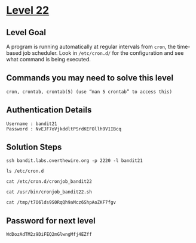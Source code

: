 # [Level 22](https://overthewire.org/wargames/bandit/bandit22.html)

## Level Goal

A program is running automatically at regular intervals from `cron`, the time-based job scheduler. Look in `/etc/cron.d/` for the configuration and see what command is being executed.

## Commands you may need to solve this level

    cron, crontab, crontab(5) (use “man 5 crontab” to access this)

## Authentication Details

    Username : bandit21
    Password : NvEJF7oVjkddltPSrdKEFOllh9V1IBcq

## Solution Steps

``` 
ssh bandit.labs.overthewire.org -p 2220 -l bandit21

ls /etc/cron.d

cat /etc/cron.d/cronjob_bandit22

cat /usr/bin/cronjob_bandit22.sh

cat /tmp/t7O6lds9S0RqQh9aMcz6ShpAoZKF7fgv
```

## Password for next level

    WdDozAdTM2z9DiFEQ2mGlwngMfj4EZff